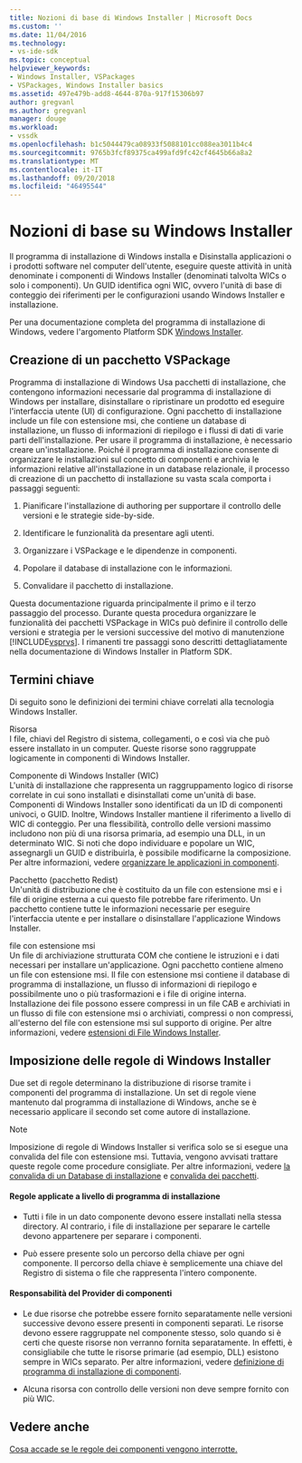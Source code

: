 ```yaml
---
title: Nozioni di base di Windows Installer | Microsoft Docs
ms.custom: ''
ms.date: 11/04/2016
ms.technology:
- vs-ide-sdk
ms.topic: conceptual
helpviewer_keywords:
- Windows Installer, VSPackages
- VSPackages, Windows Installer basics
ms.assetid: 497e479b-add8-4644-870a-917f15306b97
author: gregvanl
ms.author: gregvanl
manager: douge
ms.workload:
- vssdk
ms.openlocfilehash: b1c5044479ca08933f5088101cc088ea3011b4c4
ms.sourcegitcommit: 9765b3fcf89375ca499afd9fc42cf4645b66a8a2
ms.translationtype: MT
ms.contentlocale: it-IT
ms.lasthandoff: 09/20/2018
ms.locfileid: "46495544"
---
```

# <a name="windows-installer-basics"></a>Nozioni di base su Windows Installer
Il programma di installazione di Windows installa e Disinstalla applicazioni o i prodotti software nel computer dell'utente, eseguire queste attività in unità denominate i componenti di Windows Installer (denominati talvolta WICs o solo i componenti). Un GUID identifica ogni WIC, ovvero l'unità di base di conteggio dei riferimenti per le configurazioni usando Windows Installer e installazione.  
  
 Per una documentazione completa del programma di installazione di Windows, vedere l'argomento Platform SDK [Windows Installer](http://msdn.microsoft.com/library/aa372866.aspx).  
  
## <a name="authoring-a-vspackage"></a>Creazione di un pacchetto VSPackage  
 Programma di installazione di Windows Usa pacchetti di installazione, che contengono informazioni necessarie dal programma di installazione di Windows per installare, disinstallare o ripristinare un prodotto ed eseguire l'interfaccia utente (UI) di configurazione. Ogni pacchetto di installazione include un file con estensione msi, che contiene un database di installazione, un flusso di informazioni di riepilogo e i flussi di dati di varie parti dell'installazione. Per usare il programma di installazione, è necessario creare un'installazione. Poiché il programma di installazione consente di organizzare le installazioni sul concetto di componenti e archivia le informazioni relative all'installazione in un database relazionale, il processo di creazione di un pacchetto di installazione su vasta scala comporta i passaggi seguenti:  
  
1.  Pianificare l'installazione di authoring per supportare il controllo delle versioni e le strategie side-by-side.  
  
2.  Identificare le funzionalità da presentare agli utenti.  
  
3.  Organizzare i VSPackage e le dipendenze in componenti.  
  
4.  Popolare il database di installazione con le informazioni.  
  
5.  Convalidare il pacchetto di installazione.  
  
 Questa documentazione riguarda principalmente il primo e il terzo passaggio del processo. Durante questa procedura organizzare le funzionalità dei pacchetti VSPackage in WICs può definire il controllo delle versioni e strategia per le versioni successive del motivo di manutenzione [!INCLUDE[vsprvs](../../code-quality/includes/vsprvs_md.md)]. I rimanenti tre passaggi sono descritti dettagliatamente nella documentazione di Windows Installer in Platform SDK.  
  
## <a name="key-terms"></a>Termini chiave  
 Di seguito sono le definizioni dei termini chiave correlati alla tecnologia Windows Installer.  
  
 Risorsa  
 I file, chiavi del Registro di sistema, collegamenti, o e così via che può essere installato in un computer. Queste risorse sono raggruppate logicamente in componenti di Windows Installer.  
  
 Componente di Windows Installer (WIC)  
 L'unità di installazione che rappresenta un raggruppamento logico di risorse correlate in cui sono installati e disinstallati come un'unità di base. Componenti di Windows Installer sono identificati da un ID di componenti univoci, o GUID. Inoltre, Windows Installer mantiene il riferimento a livello di WIC di conteggio. Per una flessibilità, controllo delle versioni massimo includono non più di una risorsa primaria, ad esempio una DLL, in un determinato WIC. Si noti che dopo individuare e popolare un WIC, assegnargli un GUID e distribuirla, è possibile modificarne la composizione. Per altre informazioni, vedere [organizzare le applicazioni in componenti](/windows/desktop/Msi/organizing-applications-into-components).  
  
 Pacchetto (pacchetto Redist)  
 Un'unità di distribuzione che è costituito da un file con estensione msi e i file di origine esterna a cui questo file potrebbe fare riferimento. Un pacchetto contiene tutte le informazioni necessarie per eseguire l'interfaccia utente e per installare o disinstallare l'applicazione Windows Installer.  
  
 file con estensione msi  
 Un file di archiviazione strutturata COM che contiene le istruzioni e i dati necessari per installare un'applicazione. Ogni pacchetto contiene almeno un file con estensione msi. Il file con estensione msi contiene il database di programma di installazione, un flusso di informazioni di riepilogo e possibilmente uno o più trasformazioni e i file di origine interna. Installazione dei file possono essere compressi in un file CAB e archiviati in un flusso di file con estensione msi o archiviati, compressi o non compressi, all'esterno del file con estensione msi sul supporto di origine. Per altre informazioni, vedere [estensioni di File Windows Installer](/windows/desktop/Msi/windows-installer-file-extensions).  
  
## <a name="windows-installer-rules-enforcement"></a>Imposizione delle regole di Windows Installer  
 Due set di regole determinano la distribuzione di risorse tramite i componenti del programma di installazione. Un set di regole viene mantenuto dal programma di installazione di Windows, anche se è necessario applicare il secondo set come autore di installazione.  
  
> [!NOTE]
>  Imposizione di regole di Windows Installer si verifica solo se si esegue una convalida del file con estensione msi. Tuttavia, vengono avvisati trattare queste regole come procedure consigliate. Per altre informazioni, vedere [la convalida di un Database di installazione](/windows/desktop/Msi/validating-an-installation-database) e [convalida dei pacchetti](/windows/desktop/Msi/package-validation).  
  
#### <a name="installer-enforced-rules"></a>Regole applicate a livello di programma di installazione  
  
-   Tutti i file in un dato componente devono essere installati nella stessa directory. Al contrario, i file di installazione per separare le cartelle devono appartenere per separare i componenti.  
  
-   Può essere presente solo un percorso della chiave per ogni componente. Il percorso della chiave è semplicemente una chiave del Registro di sistema o file che rappresenta l'intero componente.  
  
#### <a name="component-provider-responsibilities"></a>Responsabilità del Provider di componenti  
  
-   Le due risorse che potrebbe essere fornito separatamente nelle versioni successive devono essere presenti in componenti separati. Le risorse devono essere raggruppate nel componente stesso, solo quando si è certi che queste risorse non verranno fornita separatamente. In effetti, è consigliabile che tutte le risorse primarie (ad esempio, DLL) esistono sempre in WICs separato. Per altre informazioni, vedere [definizione di programma di installazione di componenti](/windows/desktop/Msi/defining-installer-components).  
  
-   Alcuna risorsa con controllo delle versioni non deve sempre fornito con più WIC.  
  
## <a name="see-also"></a>Vedere anche  
 [Cosa accade se le regole dei componenti vengono interrotte.](/windows/desktop/Msi/what-happens-if-the-component-rules-are-broken)